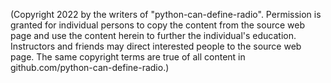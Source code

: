 (Copyright 2022 by the writers of "python-can-define-radio".  Permission is granted for individual persons to copy the content from the source web page and use the content herein to further the individual's education.  Instructors and friends may direct interested people to the source web page.  The same copyright terms are true of all content in github.com/python-can-define-radio.)
